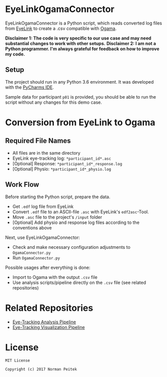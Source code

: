 # EyeLinkOgamaConnector

EyeLinkOgamaConnector is a Python script, which reads converted log files from [EyeLink](http://www.sr-research.com/mount_longrange_1000plus.html) to create a .csv compatible with [Ogama](http://www.ogama.net).

**Disclaimer 1: The code is very specific to our use case and may need substantial changes to work with other setups.**
**Disclaimer 2: I am not a Python programmer. I'm always grateful for feedback on how to improve my code.**

## Setup

The project should run in any Python 3.6 environment. It was developed with the [PyCharms IDE](https://www.jetbrains.com/pycharm/).

Sample data for participant `p01` is provided, you should be able to run the script without any changes for this demo case.


# Conversion from EyeLink to Ogama

## Required File Names

* All files are in the same directory
* EyeLink eye-tracking log: `*participant_id*.asc`
* [Optional] Response: `*participant_id*_response.log`
* [Optional] Physio: `*participant_id*_physio.log`

## Work Flow ##

Before starting the Python script, prepare the data.

* Get `.edf` log file from EyeLink
* Convert `.edf` file to an ASCII-file `.asc` with EyeLink's `edf2asc`-Tool.
* Move `.asc` file to the project's `/input` folder
* [Optional] Add physio and response log files according to the conventions above

Next, use EyeLinkOgamaConnector:

* Check and make necessary configuration adjustments to `OgamaConnector.py`
* Run `OgamaConnector.py`

Possible usages after everything is done:

* Import to Ogama with the output `.csv` file
* Use analysis scripts/pipeline directly on the `.csv` file (see related repositories)


# Related Repositories

* [Eye-Tracking Analysis Pipeline](https://github.com/peitek/eyetracking-analyses)
* [Eye-Tracking Visualization Pipeline](https://github.com/peitek/eyetracking-visualizations)


# License #

```
MIT License

Copyright (c) 2017 Norman Peitek
```